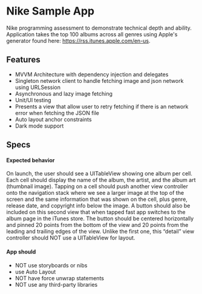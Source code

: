 # Nike Sample App
Nike programming assessment to demonstrate technical depth and ability. Application takes the top 100 albums across all genres using Apple's generator found here: https://rss.itunes.apple.com/en-us.
## Features
- MVVM Architecture with dependency injection and delegates
- Singleton network client to handle fetching image and json network using URLSession
- Asynchronous and lazy image fetching
- Unit/UI testing
- Presents a view that allow user to retry fetching if there is an network error when fetching the JSON file
- Auto layout anchor constraints
- Dark mode support
## Specs
#### Expected behavior
On launch, the user should see a UITableView showing one album per cell. Each cell should display the name of the album, the artist, and the album art (thumbnail image). Tapping on a cell should push another view controller onto the navigation stack where we see a larger image at the top of the screen and the same information that was shown on the cell, plus genre, release date, and copyright info below the image. A button should also be included on this second view that when tapped fast app switches to the album page in the iTunes store. The button should be centered horizontally and pinned 20 points from the bottom of the view and 20 points from the leading and trailing edges of the view. Unlike the first one, this “detail” view controller should NOT use a UITableView for layout. 
#### App should
- NOT use storyboards or nibs
- use Auto Layout
- NOT have force unwrap statements
- NOT use any third-party libraries

